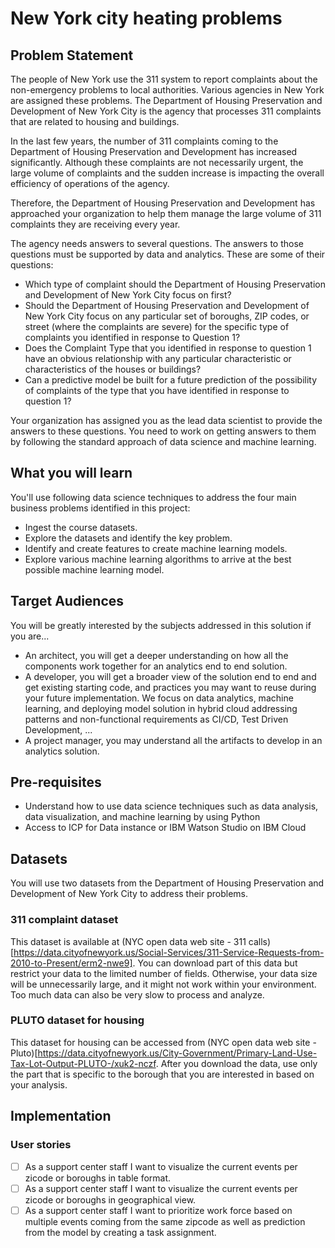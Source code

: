 # New York city heating problems

## Problem Statement

The people of New York use the 311 system to report complaints about the non-emergency problems to local authorities. Various agencies in New York are assigned these problems. The Department of Housing Preservation and Development of New York City is the agency that processes 311 complaints that are related to housing and buildings.

In the last few years, the number of 311 complaints coming to the Department of Housing Preservation and Development has increased significantly. Although these complaints are not necessarily urgent, the large volume of complaints and the sudden increase is impacting the overall efficiency of operations of the agency.

Therefore, the Department of Housing Preservation and Development has approached your organization to help them manage the large volume of 311 complaints they are receiving every year.

The agency needs answers to several questions. The answers to those questions must be supported by data and analytics. These are some of their questions:

* Which type of complaint should the Department of Housing Preservation and Development of New York City focus on first?
* Should the Department of Housing Preservation and Development of New York City focus on any particular set of boroughs, ZIP codes, or street (where the complaints are severe) for the specific type of complaints you identified in response to Question 1?
* Does the Complaint Type that you identified in response to question 1 have an obvious relationship with any particular characteristic or characteristics of the houses or buildings?
* Can a predictive model be built for a future prediction of the possibility of complaints of the type that you have identified in response to question 1?

Your organization has assigned you as the lead data scientist to provide the answers to these questions. You need to work on getting answers to them by following the standard approach of data science and machine learning.

## What you will learn

You'll use following data science techniques to address the four main business problems identified in this project: 

* Ingest the course datasets.
* Explore the datasets and identify the key problem.
* Identify and create features to create machine learning models.
* Explore various machine learning algorithms to arrive at the best possible machine learning model.

## Target Audiences

You will be greatly interested by the subjects addressed in this solution if you are...

* An architect, you will get a deeper understanding on how all the components work together for an analytics end to end solution.
* A developer, you will get a broader view of the solution end to end and get existing starting code, and practices you may want to reuse during your future implementation. We focus on data analytics, machine learning, and deploying model solution in hybrid cloud addressing patterns and non-functional requirements as CI/CD, Test Driven Development, ...
* A project manager, you may understand all the artifacts to develop in an analytics solution.

## Pre-requisites

* Understand how to use data science techniques such as data analysis, data visualization, and machine learning by using Python
* Access to ICP for Data instance or IBM Watson Studio on IBM Cloud

## Datasets

You will use two datasets from the Department of Housing Preservation and Development of New York City to address their problems.

### 311 complaint dataset

This dataset is available at (NYC open data web site - 311 calls)[https://data.cityofnewyork.us/Social-Services/311-Service-Requests-from-2010-to-Present/erm2-nwe9]. You can download part of this data but restrict your data to the limited number of fields. Otherwise, your data size will be unnecessarily large, and it might not work within your environment. Too much data can also be very slow to process and analyze.

### PLUTO dataset for housing

This dataset for housing can be accessed from (NYC open data web site - Pluto)[https://data.cityofnewyork.us/City-Government/Primary-Land-Use-Tax-Lot-Output-PLUTO-/xuk2-nczf. After you download the data, use only the part that is specific to the borough that you are interested in based on your analysis.

## Implementation

### User stories

- [ ] As a support center staff I want to visualize the current events per zicode or boroughs in table format.
- [ ] As a support center staff I want to visualize the current events per zicode or boroughs in geographical view.
- [ ] As a support center staff I want to prioritize work force based on multiple events coming from the same zipcode as well as prediction from the model by creating a task assignment.